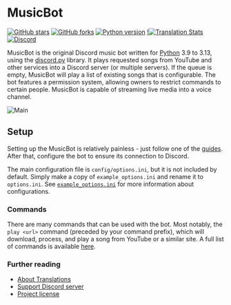 # MusicBot

[![GitHub stars](https://img.shields.io/github/stars/Just-Some-Bots/MusicBot.svg)](https://github.com/Just-Some-Bots/MusicBot/stargazers)
[![GitHub forks](https://img.shields.io/github/forks/Just-Some-Bots/MusicBot.svg)](https://github.com/Just-Some-Bots/MusicBot/network)
[![Python version](https://img.shields.io/badge/python-3.9%20to%203.13-blue.svg)](https://python.org)
[!![Translation Stats](https://img.shields.io/badge/dynamic/json?url=https%3A%2F%2Fraw.githubusercontent.com%2FitsTheFae%2FMusicBot%2Ffae%2F.github%2Fi18n_stats.json&query=%24.MUSICBOT.completion&suffix=%25)
](./i18n/readme.md)
[![Discord](https://discordapp.com/api/guilds/129489631539494912/widget.png?style=shield)](https://discord.gg/bots)  


MusicBot is the original Discord music bot written for [Python](https://www.python.org "Python homepage") 3.9 to 3.13, using the [discord.py](https://github.com/Rapptz/discord.py) library. It plays requested songs from YouTube and other services into a Discord server (or multiple servers). If the queue is empty, MusicBot will play a list of existing songs that is configurable. The bot features a permission system, allowing owners to restrict commands to certain people. MusicBot is capable of streaming live media into a voice channel.

![Main](https://i.imgur.com/FWcHtcS.png)

## Setup
Setting up the MusicBot is relatively painless - just follow one of the [guides](https://just-some-bots.github.io/MusicBot/). After that, configure the bot to ensure its connection to Discord.

The main configuration file is `config/options.ini`, but it is not included by default. Simply make a copy of `example_options.ini` and rename it to `options.ini`. See [`example_options.ini`](./config/example_options.ini) for more information about configurations.

### Commands

There are many commands that can be used with the bot. Most notably, the `play <url>` command (preceded by your command prefix), which will download, process, and play a song from YouTube or a similar site. A full list of commands is available [here](https://just-some-bots.github.io/MusicBot/using/commands/ "Commands").

### Further reading

* [About Translations](./i18n/readme.md)
* [Support Discord server](https://discord.gg/bots)
* [Project license](LICENSE)

